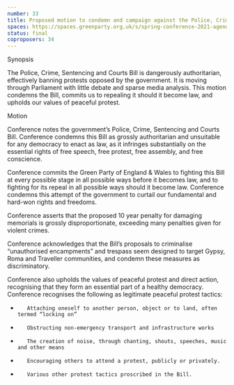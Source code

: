 ```yaml
---
number: 33
title: Proposed motion to condemn and campaign against the Police, Crime, Sentencing and Courts Bill
spaces: https://spaces.greenparty.org.uk/s/spring-conference-2021-agenda-forum2/?contentId=78279
status: final
coproposers: 34
---
```

Synopsis


The Police, Crime, Sentencing and Courts Bill is dangerously authoritarian, effectively banning protests opposed by the government. It is moving through Parliament with little debate and sparse media analysis. This motion condemns the Bill, commits us to repealing it should it become law, and upholds our values of peaceful protest.


Motion


Conference notes the government’s Police, Crime, Sentencing and Courts Bill. Conference condemns this Bill as grossly authoritarian and unsuitable for any democracy to enact as law, as it infringes substantially on the essential rights of free speech, free protest, free assembly, and free conscience.


Conference commits the Green Party of England & Wales to fighting this Bill at every possible stage in all possible ways before it becomes law, and to fighting for its repeal in all possible ways should it become law. Conference condemns this attempt of the government to curtail our fundamental and hard-won rights and freedoms.


Conference asserts that the proposed 10 year penalty for damaging memorials is grossly disproportionate, exceeding many penalties given for violent crimes.


Conference acknowledges that the Bill’s proposals to criminalise “unauthorised encampments” and trespass seem designed to target Gypsy, Roma and Traveller communities, and condemn these measures as discriminatory.


Conference also upholds the values of peaceful protest and direct action, recognising that they form an essential part of a healthy democracy. Conference recognises the following as legitimate peaceful protest tactics:


-        Attaching oneself to another person, object or to land, often termed “locking on”


-        Obstructing non-emergency transport and infrastructure works


-        The creation of noise, through chanting, shouts, speeches, music and other means


-        Encouraging others to attend a protest, publicly or privately.


-        Various other protest tactics proscribed in the Bill.
